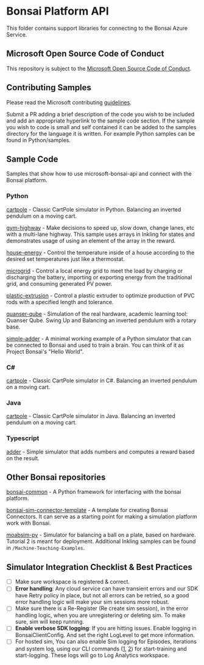# Bonsai Platform API

This folder contains support libraries for connecting to the Bonsai Azure Service.

## Microsoft Open Source Code of Conduct

This repository is subject to the [Microsoft Open Source Code of Conduct](https://opensource.microsoft.com/codeofconduct).

## Contributing Samples

Please read the Microsoft contributing [guidelines](CONTRIBUTING.md).

Submit a PR adding a brief description of the code you wish to be included and add an appropriate hyperlink to the sample code section. If the sample you wish to code is small and self contained it can be added to the samples directory for the language it is written. For example Python samples can be found in Python/samples.

## Sample Code

Samples that show how to use microsoft-bonsai-api and connect with the Bonsai platform.

### Python

[cartpole](https://github.com/microsoft/microsoft-bonsai-api/tree/main/Python/samples/cartpole) - Classic CartPole simulator in Python. Balancing an inverted pendulum on a moving cart.

[gym-highway](https://github.com/microsoft/microsoft-bonsai-api/tree/main/Python/samples/gym-highway) - Make decisions to speed up, slow down, change lanes, etc with a multi-lane highway. This sample uses arrays in Inkling for states and demonstrates usage of using an element of the array in the reward.

[house-energy](https://github.com/microsoft/microsoft-bonsai-api/tree/main/Python/samples/house-energy) - Control the temperature inside of a house according to the desired set temperatures just like a thermostat.

[microgrid](https://github.com/microsoft/microsoft-bonsai-api/tree/main/Python/samples/microgrid) - Control a local energy grid to meet the load by charging or discharging the battery, importing or exporting energy from the traditional grid, and consuming generated PV power.

[plastic-extrusion](https://github.com/microsoft/microsoft-bonsai-api/tree/main/Python/samples/plastic-extrusion) - Control a plastic extruder to optimize production of PVC rods with a specified length and tolerance.

[quanser-qube](https://github.com/microsoft/microsoft-bonsai-api/tree/main/Python/samples/quanser-qube) - Simulation of the real hardware, academic learning tool: Quanser Qube. Swing Up and Balancing an inverted pendulum with a rotary base.

[simple-adder](https://github.com/microsoft/microsoft-bonsai-api/tree/main/Python/samples/simple-adder) - A minimal working example of a Python simulator that can be connected to Bonsai and used to train a brain. You can think of it as Project Bonsai's "Hello World".

### C#

[cartpole](https://github.com/microsoft/microsoft-bonsai-api/tree/main/CSharp/samples/Microsoft.Bonsai.Api.Samples.Cartpole) - Classic CartPole simulator in C#. Balancing an inverted pendulum on a moving cart.

### Java

[cartpole](https://github.com/microsoft/cartpole-java) - Classic CartPole simulator in Java. Balancing an inverted pendulum on a moving cart.

### Typescript

[adder](https://github.com/microsoft/microsoft-bonsai-api/tree/main/Typescript/samples/adder) - Simple simulator that adds numbers and computes a reward based on the result.

## Other Bonsai repositories

[bonsai-common](https://github.com/microsoft/bonsai-common) - A Python framework for interfacing with the bonsai platform.

[bonsai-sim-connector-template](https://github.com/microsoft/bonsai-sim-connector-template) - A template for creating Bonsai Connectors. It can serve as a starting point for making a simulation platform work with Bonsai.

[moabsim-py](https://github.com/microsoft/moabsim-py) - Simulator for balancing a ball on a plate, based on hardware. Tutorial 2 is meant for deployment. Additional Inkling samples can be found in `/Machine-Teaching-Examples`.

## Simulator Integration Checklist & Best Practices
- [ ] Make sure workspace is registered & correct.
- [ ] **Error handling**: Any cloud service can have transient errors and our SDK have Retry policy in place, but not all errors can be retried, so a good error handling logic will make your sim sessions more robust. 
- [ ] Make sure there is a Re-Register (Re create sim session), in the error handling logic, when you are unregistering or deleting sim. To make sure, sim will keep running.
- [ ] **Enable verbose SDK logging**: If you are hitting issues. Enable logging in BonsaiClientConfig. And set the right LogLevel to get more information.
- [ ] For hosted sim, You can also enable Sim logging for Episodes, iterations and system log, using our CLI commands ([1](https://docs.microsoft.com/en-us/bonsai/cli/brain/version/start-training), [2](https://docs.microsoft.com/en-us/bonsai/cli/brain/version/start-logging)) for start-training and start-logging. These logs will go to Log Analytics workspace. 
